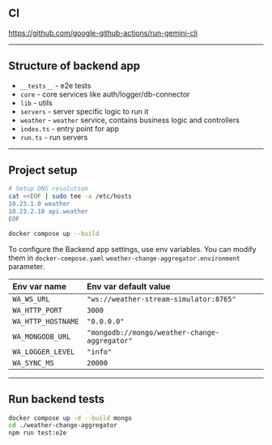 ## CI

https://github.com/google-github-actions/run-gemini-cli

-----

## Structure of backend app

* `__tests__` - e2e tests
* `core` - core services like auth/logger/db-connector
* `lib` - utils
* `servers` - server specific logic to run it
* `weather` - `weather` service, contains business logic and controllers
* `index.ts` - entry point for app
* `run.ts` - run servers

-----

## Project setup

```bash
# Setup DNS resolution
cat <<EOF | sudo tee -a /etc/hosts
10.23.1.0 weather
10.23.2.10 api.weather
EOF

docker compose up --build
```

To configure the Backend app settings, use env variables.
You can modify them in `docker-compose.yaml`
`weather-change-aggregator.environment` parameter.

| Env var name       | Env var default value                         |
|:-------------------|:----------------------------------------------|
| `WA_WS_URL`        | `"ws://weather-stream-simulator:8765"`        |
| `WA_HTTP_PORT`     | `3000`                                        |
| `WA_HTTP_HOSTNAME` | `"0.0.0.0"`                                   |
| `WA_MONGODB_URL`   | `"mongodb://mongo/weather-change-aggregator"` |
| `WA_LOGGER_LEVEL`  | `"info"`                                      |
| `WA_SYNC_MS`       | `20000`                                       |

-----

## Run backend tests

```bash
docker compose up -d --build mongo
cd ./weather-change-aggregator
npm run test:e2e
```
